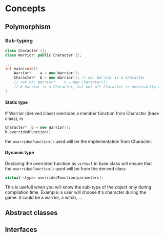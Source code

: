 # Concepts

## Polymorphism

### Sub-typing
```c++
class Character {};
class Warrior: public Character {};

...
int main(void){
    Warrior*    a = new Warrior();
    Character*  b = new Warrior(); // ok: Warrior is a Character
    // not ok: Warrior*    c = new Character();
    // A Warrior is a Character, but not all Character is necessarily a Warrior
}
```

#### Static type
If Warrior (derived class) overrides a member function from Character (base class), in
```c++
Character*  b = new Warrior();
b.overridedFunction();
```
the `overridedFunction()` used will be the implementation from Character.

#### Dynamic type
Declaring the overrided function as `virtual` in base class will ensure that the `overridedFunction()` used will be from the derived class
```c++
virtual <type> overridedFunction(parameters);
```
This is usefull when you will know the sub-type of the object only during compilation time. Example: a user will choose it's character during the game: it could be a warrior, a witch, ...

## Abstract classes

## Interfaces